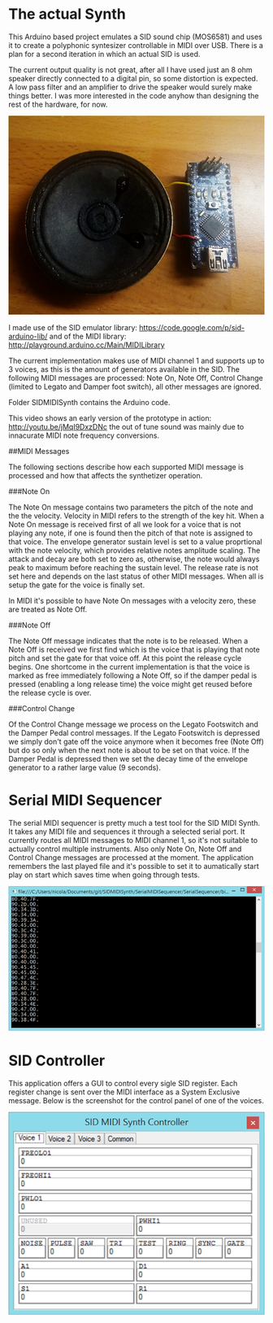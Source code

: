 The actual Synth
=============

This Arduino based project emulates a SID sound chip (MOS6581) and uses it to create a polyphonic syntesizer controllable in MIDI over USB. There is a plan for a second iteration in which an actual SID is used.

The current output quality is not great, after all I have used just an 8 ohm speaker directly connected to a digital pin, so some distortion is expected. A low pass filter and an amplifier to drive the speaker would surely make things better. I was more interested in the code anyhow than designing the rest of the hardware, for now.

![Proto](Documentation/proto.jpg)

I made use of the SID emulator library: https://code.google.com/p/sid-arduino-lib/ and of the MIDI library: http://playground.arduino.cc/Main/MIDILibrary

The current implementation makes use of MIDI channel 1 and supports up to 3 voices, as this is the amount of generators available in the SID. The following MIDI messages are processed: Note On, Note Off, Control Change (limited to Legato and Damper foot switch), all other messages are ignored.

Folder SIDMIDISynth contains the Arduino code.

This video shows an early version of the prototype in action: http://youtu.be/jMqI9DxzDNc the out of tune sound was mainly due to innacurate MIDI note frequency conversions.

##MIDI Messages

The following sections describe how each supported MIDI message is processed and how that affects the synthetizer operation.

###Note On

The Note On message contains two parameters the pitch of the note and the the velocity. Velocity in MIDI refers to the strength of the key hit. When a Note On message is received first of all we look for a voice that is not playing any note, if one is found then the pitch of that note is assigned to that voice. The envelope generator sustain level is set to a value proprtional with the note velocity, which provides relative notes amplitude scaling. The attack and decay are both set to zero as, otherwise, the note would always peak to maximum before reaching the sustain level. The release rate is not set here and depends on the last status of other MIDI messages. When all is setup the gate for the voice is finally set.

In MIDI it's possible to have Note On messages with a velocity zero, these are treated as Note Off.

###Note Off

The Note Off message indicates that the note is to be released. When a Note Off is received we first find which is the voice that is playing that note pitch and set the gate for that voice off. At this point the release cycle begins. One shortcome in the current implementation is that the voice is marked as free immediately following a Note Off, so if the damper pedal is pressed (enabling a long release time) the voice might get reused before the release cycle is over.

###Control Change

Of the Control Change message we process on the Legato Footswitch and the Damper Pedal control messages. If the Legato Footswitch is depressed we simply don't gate off the voice anymore when it becomes free (Note Off) but do so only when the next note is about to be set on that voice. If the Damper Pedal is depressed then we set the decay time of the envelope generator to a rather large value (9 seconds).

Serial MIDI Sequencer
=============

The serial MIDI sequencer is pretty much a test tool for the SID MIDI Synth. It takes any MIDI file and sequences it through a selected serial port. It currently routes all MIDI messages to MIDI channel 1, so it's not suitable to actually control multiple instruments. Also only Note On, Note Off and Control Change messages are processed at the moment. The application remembers the last played file and it's possible to set it to aumatically start play on start which saves time when going through tests.

![Screenshot](Documentation/MIDIStreamer.png)



SID Controller
=============

This application offers a GUI to control every sigle SID register. Each register change is sent over the MIDI interface as a System Exclusive message. Below is the screenshot for the control panel of one of the voices.


![Controller](Documentation/ControllerScreenshot.png)
